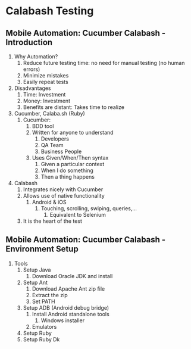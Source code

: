 # Calabash Testing #
## Mobile Automation: Cucumber Calabash - Introduction ##
1. Why Automation?
	1. Reduce future testing time: no need for manual testing (no human errors)
	2. Minimize mistakes
	3. Easily repeat tests
2. Disadvantages
	1. Time: Investment
	2. Money: Investment
	3. Benefits are distant: Takes time to realize
3. Cucumber, Calaba.sh (Ruby)
	1. Cucumber:
		1. BDD tool
		2. Written for anyone to understand
			1. Developers
			2. QA Team
			3. Business People
		3. Uses Given/When/Then syntax
			1. Given a particular context
			2. When I do something
			3. Then a thing happens
4. Calabash
	1. Integrates nicely with Cucumber
	2. Allows use of native functionality
		1. Android & iOS
			1. Touching, scrolling, swiping, queries,...
				1. Equivalent to Selenium
	3. It is the heart of the test

## Mobile Automation: Cucumber Calabash - Environment Setup ##
1. Tools
	1. Setup Java
		1. Download Oracle JDK and install
	2. Setup Ant
		1. Download Apache Ant zip file
		2. Extract the zip
		3. Set PATH
	3. Setup ADB (Android debug bridge)
		1. Install Android standalone tools
			1. Windows installer
		2. Emulators
	4. Setup Ruby
	5. Setup Ruby Dk